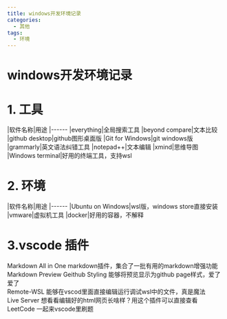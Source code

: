 ```yaml
---
title: windows开发环境记录
categories:
  - 其他
tags:
  - 环境
---
```


# windows开发环境记录

# 1. 工具

|软件名称|用途
|------
|everything|全局搜索工具
|beyond compare|文本比较
|github desktop|github图形桌面版
|Git for Windows|git windows版
|grammarly|英文语法纠错工具
|notepad++|文本编辑
|xmind|思维导图
|Windows terminal|好用的终端工具，支持wsl

# 2. 环境

|软件名称|用途
|------
|Ubuntu on Windows|wsl版，windows store直接安装
|vmware|虚拟机工具
|docker|好用的容器，不解释

# 3.vscode 插件

Markdown All in One markdown插件，集合了一批有用的markdown增强功能<br/> Markdown Preview Geithub Styling 能够将预览显示为github page样式，爱了爱了<br/> Remote-WSL 能够在vscod里面直接编辑运行调试wsl中的文件，真是魔法<br/> Live Server 想看看编辑好的html网页长啥样？用这个插件可以直接查看<br/> LeetCode 一起来vscode里刷题
